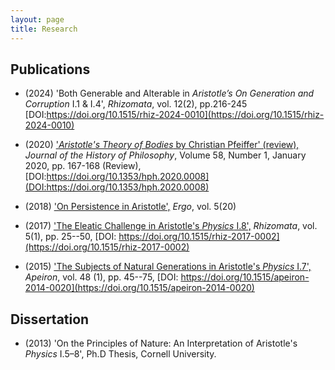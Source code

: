 ```yaml
---
layout: page
title: Research
---
```



## Publications ##

+ (2024) 'Both Generable and Alterable in *Aristotle’s On Generation and Corruption* I.1 & I.4', *Rhizomata*, vol. 12(2), pp.216-245 [DOI:https://doi.org/10.1515/rhiz-2024-0010](https://doi.org/10.1515/rhiz-2024-0010)

+ (2020) ['*Aristotle's Theory of Bodies* by Christian Pfeiffer' (review),](research/untitled.pdf) *Journal of the History of Philosophy*, Volume 58, Number 1, January 2020, pp. 167-168 (Review), [DOI:https://doi.org/10.1353/hph.2020.0008](DOI:https://doi.org/10.1353/hph.2020.0008)

+ (2018) ['On Persistence in Aristotle',](https://quod.lib.umich.edu/e/ergo/12405314.0005.020?view=text;rgn=main) *Ergo*, vol. 5(20)  

+ (2017) ['The Eleatic Challenge in Aristotle's *Physics* I.8',](research/eleatic.pdf) *Rhizomata*, vol. 5(1), pp. 25--50, [DOI: https://doi.org/10.1515/rhiz-2017-0002](https://doi.org/10.1515/rhiz-2017-0002)

+ (2015) ['The Subjects of Natural Generations in Aristotle's *Physics* I.7',](research/subjects.pdf) *Apeiron*, vol. 48 (1), pp. 45--75, [DOI: https://doi.org/10.1515/apeiron-2014-0020](https://doi.org/10.1515/apeiron-2014-0020) 




## Dissertation ##

+ (2013) 'On the Principles of Nature: An Interpretation of Aristotle's *Physics* I.5–8', Ph.D Thesis, Cornell University.
 
